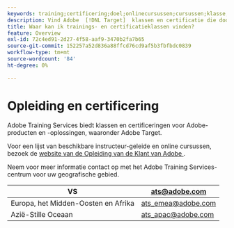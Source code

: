 ```yaml
---
keywords: training;certificering;doel;onlinecursussen;cursussen;klasse;klassen
description: Vind Adobe  [!DNL Target]  klassen en certificatie die door de Opleidingsdiensten van Adobe worden aangeboden.
title: Waar kan ik trainings- en certificatieklassen vinden?
feature: Overview
exl-id: 72c4ed91-2d27-4f58-aaf9-3470b2fa7b65
source-git-commit: 152257a52d836a88ffcd76cd9af5b3fbfbdc0839
workflow-type: tm+mt
source-wordcount: '84'
ht-degree: 0%

---
```


# Opleiding en certificering

Adobe Training Services biedt klassen en certificeringen voor Adobe-producten en -oplossingen, waaronder Adobe Target.

Voor een lijst van beschikbare instructeur-geleide en online cursussen, bezoek de [ website van de Opleiding van de Klant van Adobe ](https://training.adobe.com/training/courses.html#solution=adobeTarget).

Neem voor meer informatie contact op met het Adobe Training Services-centrum voor uw geografische gebied.

| VS | [ ats@adobe.com](mailto:ats@adobe.com) |
|---|---|
| Europa, het Midden-Oosten en Afrika | [ ats_emea@adobe.com](mailto:ats_emea@adobe.com) |
| Azië-Stille Oceaan | [ ats_apac@adobe.com](mailto:ats_apac@adobe.com) |
